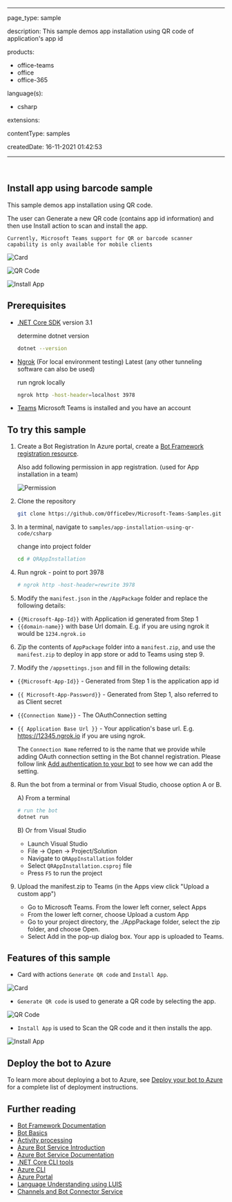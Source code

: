 
---

page_type: sample

description: This sample demos app installation using QR code of application's app id

products:
- office-teams
- office
- office-365

language(s):
- csharp

extensions:

contentType: samples

createdDate: 16-11-2021 01:42:53

---
﻿﻿
## Install app using barcode sample

This sample demos app installation using QR code.

The user can Generate a new QR code (contains app id information) and then use Install action to scan and install the app.

`Currently, Microsoft Teams support for QR or barcode scanner capability is only available for mobile clients`

![Card](QRAppInstallation/Images/CardWithButtons.png)

![QR Code](QRAppInstallation/Images/QRCode.png)

![Install App](QRAppInstallation/Images/AppInstallation.png)

## Prerequisites

- [.NET Core SDK](https://dotnet.microsoft.com/download) version 3.1

  determine dotnet version
  ```bash
  dotnet --version
  ```
- [Ngrok](https://ngrok.com/download) (For local environment testing) Latest (any other tunneling software can also be used)
  
  run ngrok locally
  ```bash
  ngrok http -host-header=localhost 3978
  ```
- [Teams](https://teams.microsoft.com) Microsoft Teams is installed and you have an account

## To try this sample

1) Create a Bot Registration
   In Azure portal, create a [Bot Framework registration resource](https://docs.microsoft.com/en-us/azure/bot-service/bot-builder-authentication?view=azure-bot-service-4.0&tabs=csharp%2Caadv2).
   
   Also add following permission in app registration. (used for App installation in a team)
   
   ![Permission](QRAppInstallation/Images/Permission.png)

2) Clone the repository
   ```bash
   git clone https://github.com/OfficeDev/Microsoft-Teams-Samples.git
   ```
   
3) In a terminal, navigate to `samples/app-installation-using-qr-code/csharp`

    change into project folder
    ```bash
    cd # QRAppInstallation
    ```
    
4) Run ngrok - point to port 3978

    ```bash
    # ngrok http -host-header=rewrite 3978
    ```
 
5) Modify the `manifest.json` in the `/AppPackage` folder and replace the following details:
  - `{{Microsoft-App-Id}}` with Application id generated from Step 1
  - `{{domain-name}}` with base Url domain. E.g. if you are using ngrok it would be `1234.ngrok.io`

6) Zip the contents of `AppPackage` folder into a `manifest.zip`, and use the `manifest.zip` to deploy in app store or add to Teams using step 9.

7) Modify the `/appsettings.json` and fill in the following details:
  - `{{Microsoft-App-Id}}` - Generated from Step 1 is the application app id
  - `{{ Microsoft-App-Password}}` - Generated from Step 1, also referred to as Client secret
  - `{{Connection Name}}` - The OAuthConnection setting 
  - `{{ Application Base Url }}` - Your application's base url. E.g. https://12345.ngrok.io if you are using ngrok.

    The `Connection Name` referred to is the name that we provide while adding OAuth connection setting in the Bot channel registration.
    Please follow link [Add authentication to your bot](https://docs.microsoft.com/en-us/microsoftteams/platform/bots/how-to/authentication/add-authentication?tabs=dotnet%2Cdotnet-sample#azure-ad-v2) to see how we can add the setting.
  
8) Run the bot from a terminal or from Visual Studio, choose option A or B.
 
   A) From a terminal
     ```bash
     # run the bot
     dotnet run
     ```

   B) Or from Visual Studio
     - Launch Visual Studio
     - File -> Open -> Project/Solution
     - Navigate to `QRAppInstallation` folder
     - Select `QRAppInstallation.csproj` file
     - Press `F5` to run the project 

9) Upload the manifest.zip to Teams (in the Apps view click "Upload a custom app")
   - Go to Microsoft Teams. From the lower left corner, select Apps
   - From the lower left corner, choose Upload a custom App
   - Go to your project directory, the ./AppPackage folder, select the zip folder, and choose Open.
   - Select Add in the pop-up dialog box. Your app is uploaded to Teams.

## Features of this sample

- Card with actions `Generate QR code` and `Install App`. 

![Card](QRAppInstallation/Images/CardWithButtons.png)

- `Generate QR code` is used to generate a QR code by selecting the app.

![QR Code](QRAppInstallation/Images/QRCode.png)

- `Install App` is used to Scan the QR code and it then installs the app.

![Install App](QRAppInstallation/Images/AppInstallation.png)

## Deploy the bot to Azure

To learn more about deploying a bot to Azure, see [Deploy your bot to Azure](https://aka.ms/azuredeployment) for a complete list of deployment instructions.

## Further reading

- [Bot Framework Documentation](https://docs.botframework.com)
- [Bot Basics](https://docs.microsoft.com/azure/bot-service/bot-builder-basics?view=azure-bot-service-4.0)
- [Activity processing](https://docs.microsoft.com/en-us/azure/bot-service/bot-builder-concept-activity-processing?view=azure-bot-service-4.0)
- [Azure Bot Service Introduction](https://docs.microsoft.com/azure/bot-service/bot-service-overview-introduction?view=azure-bot-service-4.0)
- [Azure Bot Service Documentation](https://docs.microsoft.com/azure/bot-service/?view=azure-bot-service-4.0)
- [.NET Core CLI tools](https://docs.microsoft.com/en-us/dotnet/core/tools/?tabs=netcore2x)
- [Azure CLI](https://docs.microsoft.com/cli/azure/?view=azure-cli-latest)
- [Azure Portal](https://portal.azure.com)
- [Language Understanding using LUIS](https://docs.microsoft.com/en-us/azure/cognitive-services/luis/)
- [Channels and Bot Connector Service](https://docs.microsoft.com/en-us/azure/bot-service/bot-concepts?view=azure-bot-service-4.0)

